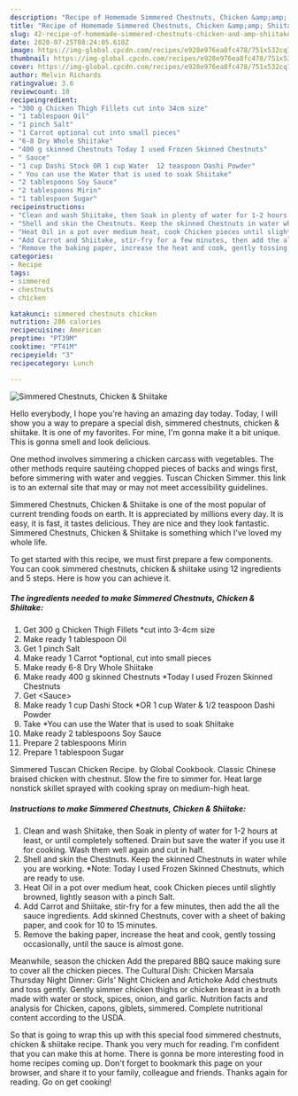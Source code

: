 ```yaml
---
description: "Recipe of Homemade Simmered Chestnuts, Chicken &amp;amp; Shiitake"
title: "Recipe of Homemade Simmered Chestnuts, Chicken &amp;amp; Shiitake"
slug: 42-recipe-of-homemade-simmered-chestnuts-chicken-and-amp-shiitake
date: 2020-07-25T08:24:05.610Z
image: https://img-global.cpcdn.com/recipes/e928e976ea8fc478/751x532cq70/simmered-chestnuts-chicken-shiitake-recipe-main-photo.jpg
thumbnail: https://img-global.cpcdn.com/recipes/e928e976ea8fc478/751x532cq70/simmered-chestnuts-chicken-shiitake-recipe-main-photo.jpg
cover: https://img-global.cpcdn.com/recipes/e928e976ea8fc478/751x532cq70/simmered-chestnuts-chicken-shiitake-recipe-main-photo.jpg
author: Melvin Richards
ratingvalue: 3.6
reviewcount: 10
recipeingredient:
- "300 g Chicken Thigh Fillets cut into 34cm size"
- "1 tablespoon Oil"
- "1 pinch Salt"
- "1 Carrot optional cut into small pieces"
- "6-8 Dry Whole Shiitake"
- "400 g skinned Chestnuts Today I used Frozen Skinned Chestnuts"
- " Sauce"
- "1 cup Dashi Stock OR 1 cup Water  12 teaspoon Dashi Powder"
- " You can use the Water that is used to soak Shiitake"
- "2 tablespoons Soy Sauce"
- "2 tablespoons Mirin"
- "1 tablespoon Sugar"
recipeinstructions:
- "Clean and wash Shiitake, then Soak in plenty of water for 1-2 hours at least, or until completely softened. Drain but save the water if you use it for cooking. Wash them well again and cut in half."
- "Shell and skin the Chestnuts. Keep the skinned Chestnuts in water while you are working. *Note: Today I used Frozen Skinned Chestnuts, which are ready to use."
- "Heat Oil in a pot over medium heat, cook Chicken pieces until slightly browned, lightly season with a pinch Salt."
- "Add Carrot and Shiitake, stir-fry for a few minutes, then add the all the sauce ingredients. Add skinned Chestnuts, cover with a sheet of baking paper, and cook for 10 to 15 minutes."
- "Remove the baking paper, increase the heat and cook, gently tossing occasionally, until the sauce is almost gone."
categories:
- Recipe
tags:
- simmered
- chestnuts
- chicken

katakunci: simmered chestnuts chicken 
nutrition: 286 calories
recipecuisine: American
preptime: "PT39M"
cooktime: "PT41M"
recipeyield: "3"
recipecategory: Lunch

---
```



![Simmered Chestnuts, Chicken &amp; Shiitake](https://img-global.cpcdn.com/recipes/e928e976ea8fc478/751x532cq70/simmered-chestnuts-chicken-shiitake-recipe-main-photo.jpg)

Hello everybody, I hope you're having an amazing day today. Today, I will show you a way to prepare a special dish, simmered chestnuts, chicken &amp; shiitake. It is one of my favorites. For mine, I'm gonna make it a bit unique. This is gonna smell and look delicious.

One method involves simmering a chicken carcass with vegetables. The other methods require sautéing chopped pieces of backs and wings first, before simmering with water and veggies. Tuscan Chicken Simmer. this link is to an external site that may or may not meet accessibility guidelines.

Simmered Chestnuts, Chicken &amp; Shiitake is one of the most popular of current trending foods on earth. It is appreciated by millions every day. It is easy, it is fast, it tastes delicious. They are nice and they look fantastic. Simmered Chestnuts, Chicken &amp; Shiitake is something which I've loved my whole life.


To get started with this recipe, we must first prepare a few components. You can cook simmered chestnuts, chicken &amp; shiitake using 12 ingredients and 5 steps. Here is how you can achieve it.

<!--inarticleads1-->

##### The ingredients needed to make Simmered Chestnuts, Chicken &amp; Shiitake:

1. Get 300 g Chicken Thigh Fillets *cut into 3-4cm size
1. Make ready 1 tablespoon Oil
1. Get 1 pinch Salt
1. Make ready 1 Carrot *optional, cut into small pieces
1. Make ready 6-8 Dry Whole Shiitake
1. Make ready 400 g skinned Chestnuts *Today I used Frozen Skinned Chestnuts
1. Get  &lt;Sauce&gt;
1. Make ready 1 cup Dashi Stock *OR 1 cup Water &amp; 1/2 teaspoon Dashi Powder
1. Take  *You can use the Water that is used to soak Shiitake
1. Make ready 2 tablespoons Soy Sauce
1. Prepare 2 tablespoons Mirin
1. Prepare 1 tablespoon Sugar


Simmered Tuscan Chicken Recipe. by Global Cookbook. Classic Chinese braised chicken with chestnut. Slow the fire to simmer for. Heat large nonstick skillet sprayed with cooking spray on medium-high heat. 

<!--inarticleads2-->

##### Instructions to make Simmered Chestnuts, Chicken &amp; Shiitake:

1. Clean and wash Shiitake, then Soak in plenty of water for 1-2 hours at least, or until completely softened. Drain but save the water if you use it for cooking. Wash them well again and cut in half.
1. Shell and skin the Chestnuts. Keep the skinned Chestnuts in water while you are working. *Note: Today I used Frozen Skinned Chestnuts, which are ready to use.
1. Heat Oil in a pot over medium heat, cook Chicken pieces until slightly browned, lightly season with a pinch Salt.
1. Add Carrot and Shiitake, stir-fry for a few minutes, then add the all the sauce ingredients. Add skinned Chestnuts, cover with a sheet of baking paper, and cook for 10 to 15 minutes.
1. Remove the baking paper, increase the heat and cook, gently tossing occasionally, until the sauce is almost gone.


Meanwhile, season the chicken Add the prepared BBQ sauce making sure to cover all the chicken pieces. The Cultural Dish: Chicken Marsala Thursday Night Dinner: Girls&#39; Night Chicken and Artichoke Add chestnuts and toss gently. Gently simmer chicken thighs or chicken breast in a broth made with water or stock, spices, onion, and garlic. Nutrition facts and analysis for Chicken, capons, giblets, simmered. Complete nutritional content according to the USDA. 

So that is going to wrap this up with this special food simmered chestnuts, chicken &amp; shiitake recipe. Thank you very much for reading. I'm confident that you can make this at home. There is gonna be more interesting food in home recipes coming up. Don't forget to bookmark this page on your browser, and share it to your family, colleague and friends. Thanks again for reading. Go on get cooking!
